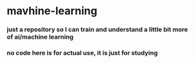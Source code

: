 # mavhine-learning

### just a repository so I can train and understand a little bit more of ai/machine learning

### no code here is for actual use, it is just for studying
